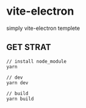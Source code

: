 # vite-electron
simply vite-electron templete

## GET STRAT
```
// install node_module
yarn

// dev 
yarn dev

// build
yarn build
```